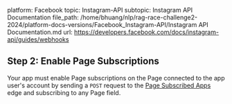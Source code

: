 platform: Facebook
topic: Instagram-API
subtopic: Instagram API Documentation
file_path: /home/bhuang/nlp/rag-race-challenge2-2024/platform-docs-versions/Facebook_Instagram-API/Instagram API Documentation.md
url: https://developers.facebook.com/docs/instagram-api/guides/webhooks

## Step 2: Enable Page Subscriptions

Your app must enable Page subscriptions on the Page connected to the app user's account by sending a `POST` request to the [Page Subscribed Apps](https://developers.facebook.com/docs/graph-api/reference/page/subscribed_apps#Creating) edge and subscribing to any Page field.